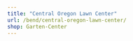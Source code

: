 ```yaml
---
title: "Central Oregon Lawn Center"
url: /bend/central-oregon-lawn-center/
shop: Garten-Center
---
```

